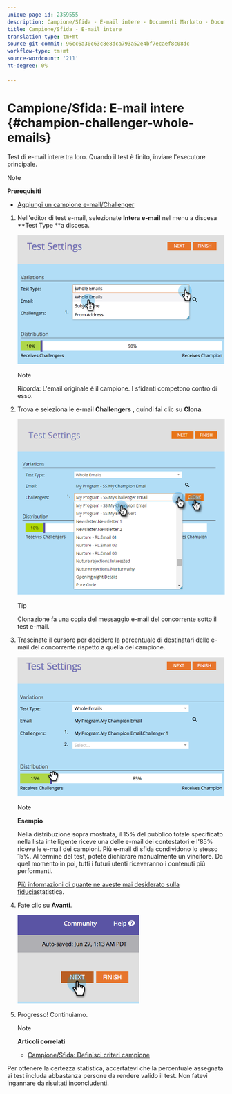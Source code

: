 ```yaml
---
unique-page-id: 2359555
description: Campione/Sfida - E-mail intere - Documenti Marketo - Documentazione del prodotto
title: Campione/Sfida - E-mail intere
translation-type: tm+mt
source-git-commit: 96cc6a30c63c8e8dca793a52e4bf7ecaef8c08dc
workflow-type: tm+mt
source-wordcount: '211'
ht-degree: 0%

---
```



# Campione/Sfida: E-mail intere {#champion-challenger-whole-emails}

Test di e-mail intere tra loro. Quando il test è finito, inviare l&#39;esecutore principale.

>[!NOTE]
>
>**Prerequisiti**
>
>* [Aggiungi un campione e-mail/Challenger](add-an-email-champion-challenger.md)

>



1. Nell&#39;editor di test e-mail, selezionate **Intera e-mail** nel menu a discesa **Test Type **a discesa.

   ![](assets/image2014-9-12-16-3a39-3a14.png)

   >[!NOTE]
   >
   >Ricorda: L&#39;email originale è il campione. I sfidanti competono contro di esso.

1. Trova e seleziona le e-mail **Challengers** , quindi fai clic su **Clona**.

   ![](assets/image2015-8-10-11-3a46-3a28.png)

   >[!TIP]
   >
   >Clonazione fa una copia del messaggio e-mail del concorrente sotto il test e-mail.

1. Trascinate il cursore per decidere la percentuale di destinatari delle e-mail del concorrente rispetto a quella del campione.

   ![](assets/image2014-9-12-16-3a41-3a44.png)

   >[!NOTE]
   >
   >**Esempio**
   >
   >
   >Nella distribuzione sopra mostrata, il 15% del pubblico totale specificato nella lista intelligente riceve una delle e-mail dei contestatori e l&#39;85% riceve le e-mail dei campioni. Più e-mail di sfida condividono lo stesso 15%. Al termine del test, potete dichiarare manualmente un vincitore. Da quel momento in poi, tutti i futuri utenti riceveranno i contenuti più performanti.

   [Più informazioni di quante ne aveste mai desiderato sulla fiducia](http://en.wikipedia.org/wiki/Confidence_interval)statistica.

1. Fate clic su **Avanti**.

   ![](assets/image2014-9-12-16-3a42-3a9.png)

1. Progresso! Continuiamo.

   >[!NOTE]
   >
   >**Articoli correlati**
   >
   >    
   >    
   >    * [Campione/Sfida: Definisci criteri campione](champion-challenger-define-champion-criteria.md)


Per ottenere la certezza statistica, accertatevi che la percentuale assegnata ai test includa abbastanza persone da rendere valido il test. Non fatevi ingannare da risultati inconcludenti.